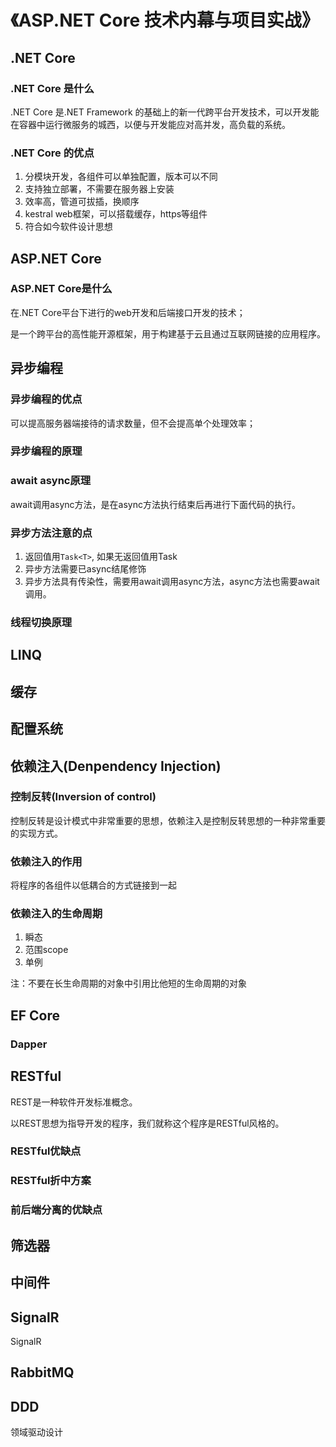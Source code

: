 # 《ASP.NET Core 技术内幕与项目实战》

## .NET Core 

### .NET Core 是什么

.NET Core 是.NET Framework 的基础上的新一代跨平台开发技术，可以开发能在容器中运行微服务的城西，以便与开发能应对高并发，高负载的系统。

### .NET Core 的优点

1. 分模块开发，各组件可以单独配置，版本可以不同
2. 支持独立部署，不需要在服务器上安装
3. 效率高，管道可拔插，换顺序
4. kestral web框架，可以搭载缓存，https等组件
5. 符合如今软件设计思想

## ASP.NET Core

### ASP.NET Core是什么

在.NET Core平台下进行的web开发和后端接口开发的技术；

是一个跨平台的高性能开源框架，用于构建基于云且通过互联网链接的应用程序。

## 异步编程

### 异步编程的优点

可以提高服务器端接待的请求数量，但不会提高单个处理效率；


### 异步编程的原理

### await async原理
await调用async方法，是在async方法执行结束后再进行下面代码的执行。

### 异步方法注意的点

1. 返回值用`Task<T>`, 如果无返回值用Task
2. 异步方法需要已async结尾修饰
3. 异步方法具有传染性，需要用await调用async方法，async方法也需要await调用。

### 线程切换原理

## LINQ

##  缓存

## 配置系统

##  依赖注入(Denpendency Injection)

### 控制反转(Inversion of control)

控制反转是设计模式中非常重要的思想，依赖注入是控制反转思想的一种非常重要的实现方式。

### 依赖注入的作用

将程序的各组件以低耦合的方式链接到一起

### 依赖注入的生命周期

1. 瞬态
2. 范围scope
3. 单例

注：不要在长生命周期的对象中引用比他短的生命周期的对象

## EF Core

### Dapper

## RESTful

REST是一种软件开发标准概念。

以REST思想为指导开发的程序，我们就称这个程序是RESTful风格的。

### RESTful优缺点

### RESTful折中方案

### 前后端分离的优缺点

## 筛选器

## 中间件

## SignalR

SignalR

## RabbitMQ

## DDD

领域驱动设计